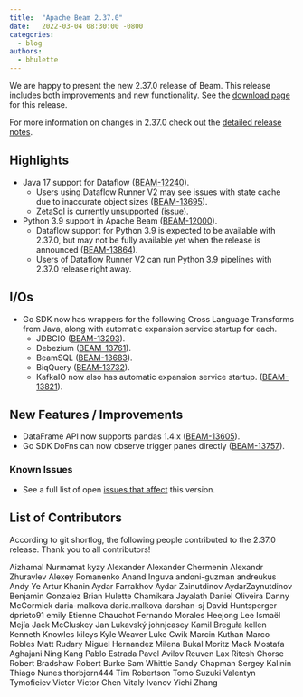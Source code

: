 ```yaml
---
title:  "Apache Beam 2.37.0"
date:   2022-03-04 08:30:00 -0800
categories:
  - blog
authors:
  - bhulette
---
```


<!--
Licensed under the Apache License, Version 2.0 (the "License");
you may not use this file except in compliance with the License.
You may obtain a copy of the License at
http://www.apache.org/licenses/LICENSE-2.0
Unless required by applicable law or agreed to in writing, software
distributed under the License is distributed on an "AS IS" BASIS,
WITHOUT WARRANTIES OR CONDITIONS OF ANY KIND, either express or implied.
See the License for the specific language governing permissions and
limitations under the License.
-->

We are happy to present the new 2.37.0 release of Beam.
This release includes both improvements and new functionality.
See the [download page](/get-started/downloads/2370-2022-03-04) for this release.

<!--more-->

For more information on changes in 2.37.0 check out the [detailed release notes](https://issues.apache.org/jira/secure/ReleaseNote.jspa?projectId=12319527&version=12351168).

## Highlights
* Java 17 support for Dataflow ([BEAM-12240](https://issues.apache.org/jira/browse/BEAM-12240)).
  * Users using Dataflow Runner V2 may see issues with state cache due to inaccurate object sizes ([BEAM-13695](https://issues.apache.org/jira/browse/BEAM-13695)).
  * ZetaSql is currently unsupported ([issue](https://github.com/google/zetasql/issues/89)).
* Python 3.9 support in Apache Beam ([BEAM-12000](https://issues.apache.org/jira/browse/BEAM-12000)).
  * Dataflow support for Python 3.9 is expected to be available with 2.37.0,
    but may not be fully available yet when the release is announced ([BEAM-13864](https://issues.apache.org/jira/browse/BEAM-13864)).
  * Users of Dataflow Runner V2 can run Python 3.9 pipelines with 2.37.0 release right away.

## I/Os

* Go SDK now has wrappers for the following Cross Language Transforms from Java, along with automatic expansion service startup for each.
    *  JDBCIO ([BEAM-13293](https://issues.apache.org/jira/browse/BEAM-13293)).
    *  Debezium ([BEAM-13761](https://issues.apache.org/jira/browse/BEAM-13761)).
    *  BeamSQL ([BEAM-13683](https://issues.apache.org/jira/browse/BEAM-13683)).
    *  BiqQuery ([BEAM-13732](https://issues.apache.org/jira/browse/BEAM-13732)).
    *  KafkaIO now also has automatic expansion service startup. ([BEAM-13821](https://issues.apache.org/jira/browse/BEAM-13821)).

## New Features / Improvements

* DataFrame API now supports pandas 1.4.x ([BEAM-13605](https://issues.apache.org/jira/browse/BEAM-13605)).
* Go SDK DoFns can now observe trigger panes directly ([BEAM-13757](https://issues.apache.org/jira/browse/BEAM-13757)).

### Known Issues

* See a full list of open [issues that affect](https://issues.apache.org/jira/issues/?jql=project%20%3D%20BEAM%20AND%20affectedVersion%20%3D%202.37.0%20ORDER%20BY%20priority%20DESC%2C%20updated%20DESC) this version.

## List of Contributors

According to git shortlog, the following people contributed to the 2.37.0 release. Thank you to all contributors!

Aizhamal Nurmamat kyzy
Alexander
Alexander Chermenin
Alexandr Zhuravlev
Alexey Romanenko
Anand Inguva
andoni-guzman
andreukus
Andy Ye
Artur Khanin
Aydar Farrakhov
Aydar Zainutdinov
AydarZaynutdinov
Benjamin Gonzalez
Brian Hulette
Chamikara Jayalath
Daniel Oliveira
Danny McCormick
daria-malkova
daria.malkova
darshan-sj
David Huntsperger
dprieto91
emily
Etienne Chauchot
Fernando Morales
Heejong Lee
Ismaël Mejía
Jack McCluskey
Jan Lukavský
johnjcasey
Kamil Breguła
kellen
Kenneth Knowles
kileys
Kyle Weaver
Luke Cwik
Marcin Kuthan
Marco Robles
Matt Rudary
Miguel Hernandez
Milena Bukal
Moritz Mack
Mostafa Aghajani
Ning Kang
Pablo Estrada
Pavel Avilov
Reuven Lax
Ritesh Ghorse
Robert Bradshaw
Robert Burke
Sam Whittle
Sandy Chapman
Sergey Kalinin
Thiago Nunes
thorbjorn444
Tim Robertson
Tomo Suzuki
Valentyn Tymofieiev
Victor
Victor Chen
Vitaly Ivanov
Yichi Zhang
